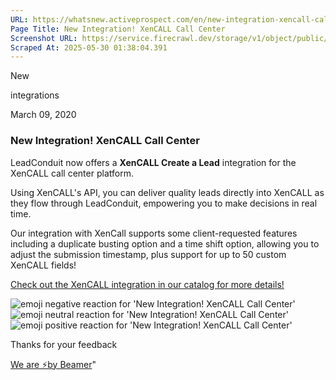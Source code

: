 ```yaml
---
URL: https://whatsnew.activeprospect.com/en/new-integration-xencall-call-center
Page Title: New Integration! XenCALL Call Center
Screenshot URL: https://service.firecrawl.dev/storage/v1/object/public/media/screenshot-36204b7f-ef8e-44f5-8408-6dce3544b176.png
Scraped At: 2025-05-30 01:38:04.391
---
```

New






integrations



March 09, 2020

### New Integration! XenCALL Call Center

LeadConduit now offers a **XenCALL Create a Lead** integration for the XenCALL call center platform.

Using XenCALL's API, you can deliver quality leads directly into XenCALL as they flow through LeadConduit, empowering you to make decisions in real time.

Our integration with XenCall supports some client-requested features including a duplicate busting option and a time shift option, allowing you to adjust the submission timestamp, plus support for up to 50 custom XenCALL fields!

[Check out the XenCALL integration in our catalog for more details!](https://activeprospect.com/integrations/xencall/)

![emoji negative reaction for 'New Integration! XenCALL Call Center'](https://app.getbeamer.com/images/emojiNeg.svg)![emoji neutral reaction for 'New Integration! XenCALL Call Center'](https://app.getbeamer.com/images/emojiNeut.svg)![emoji positive reaction for 'New Integration! XenCALL Call Center'](https://app.getbeamer.com/images/emojiPos.svg)

Thanks for your feedback

[We are ⚡by Beamer](https://www.getbeamer.com/?ref=watermark_MErKJCnu12412_public&company=ActiveProspect&watermarkRef=powered&utm_term=MErKJCnu12412&utm_content=ActiveProspect&utm_source=standalone&utm_medium=footer&utm_campaign=powered)"

